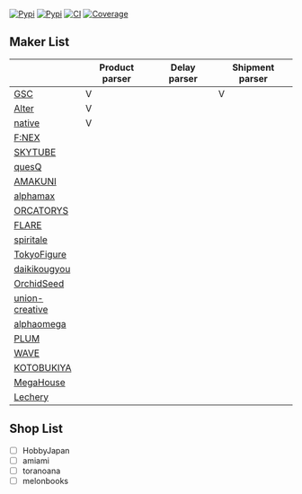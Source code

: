 [![Pypi](https://img.shields.io/pypi/pyversions/figure_parser.svg?style=flat-square)](https://pypi.org/project/figure_parser/)
[![Pypi](https://img.shields.io/pypi/v/figure_parser.svg?style=flat-square)](https://pypi.org/project/figure_parser/)
[![CI](https://img.shields.io/endpoint.svg?url=https%3A%2F%2Factions-badge.atrox.dev%2FFigureHook%2Ffigure_parser%2Fbadge%3Fref%3Dmain&style=flat-square)](https://actions-badge.atrox.dev/FigureHook/figure_parser/goto?ref=main)
[![Coverage](https://img.shields.io/coveralls/github/FigureHook/figure_parser?style=flat-square)](https://coveralls.io/github/FigureHook/figure_parser)

## Maker List
|                                      | Product parser | Delay parser | Shipment parser |
| ------------------------------------ | -------------- | ------------ | --------------- |
| [GSC](https://www.goodsmile.info/)   | V              |              | V               |
| [Alter](https://alter-web.jp/)       | V              |              |                 |
| [native](https://www.native-web.jp/) | V              |              |                 |
| [F:NEX](https://fnex.jp/) |                |              |                 |
| [SKYTUBE](https://skytube.jp/) |                |              |                 |
| [quesQ](https://www.quesq.net/) |                |              |                 |
| [AMAKUNI](http://amakuni.info/) |                |              |                 |
| [alphamax](https://alphamax.jp/) |                |              |                 |
| [ORCATORYS](http://orcatoys.com/) |                |              |                 |
| [FLARE](https://www.flare-web.jp/) |                |              |                 |
| [spiritale](https://spiritale.jp/) |                |              |                 |
| [TokyoFigure](https://tokyofigure.jp/) |                |              |                 |
| [daikikougyou](https://daikikougyou.com/) |                |              |                 |
| [OrchidSeed](http://www.orchidseed.co.jp/) |                |              |                 |
| [union-creative](https://union-creative.jp/) |                |              |                 |
| [alphaomega](https://www.alphaomega-web.jp/) |                |              |                 |
| [PLUM](https://www.pmoa.co.jp/product/fi.html) |                |              |                 |
| [WAVE](https://www.hobby-wave.com/products-cat/figure/) |                |              |                 |
| [KOTOBUKIYA](https://www.kotobukiya.co.jp/product-category/figure/) |                |              |                 |
| [MegaHouse](https://www.megahouse.co.jp/products/highqualityfigure/) |                |              |                 |
| [Lechery](https://lechery.biz/) |                |              |                 |

## Shop List
- [ ] HobbyJapan
- [ ] amiami
- [ ] toranoana
- [ ] melonbooks